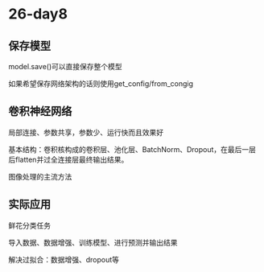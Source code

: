 # 26-day8

## 保存模型

model.save()可以直接保存整个模型

如果希望保存网络架构的话则使用get_config/from_congig

## 卷积神经网络

局部连接、参数共享，参数少、运行快而且效果好

基本结构：卷积核构成的卷积层、池化层、BatchNorm、Dropout，在最后一层后flatten并过全连接层最终输出结果。

图像处理的主流方法

## 实际应用

鲜花分类任务

导入数据、数据增强、训练模型、进行预测并输出结果

解决过拟合：数据增强、dropout等